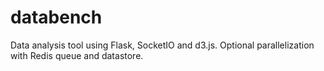 databench
=========

Data analysis tool using Flask, SocketIO and d3.js. Optional parallelization with Redis queue and datastore.
